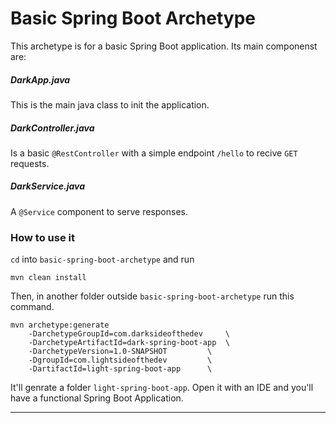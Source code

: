 # Basic Spring Boot Archetype

This archetype is for a basic Spring Boot application. Its main componenst are:

##### DarkApp.java
This is the main java class to init the application.

##### DarkController.java

Is a basic `@RestController` with a simple endpoint `/hello` to recive `GET` requests. 

##### DarkService.java

A `@Service` component to serve responses.

### How to use it

`cd` into `basic-spring-boot-archetype` and run

`mvn clean install`

Then, in another folder outside `basic-spring-boot-archetype` run this command.

```
mvn archetype:generate
	-DarchetypeGroupId=com.darksideofthedev		\
	-DarchetypeArtifactId=dark-spring-boot-app	\
	-DarchetypeVersion=1.0-SNAPSHOT			\
	-DgroupId=com.lightsideofthedev			\
	-DartifactId=light-spring-boot-app		\
```

It'll genrate a folder `light-spring-boot-app`. Open it with an IDE and you'll have a functional Spring Boot Application.

---

